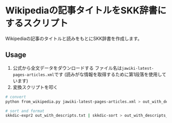 # Wikipediaの記事タイトルをSKK辞書にするスクリプト

Wikipediaの記事のタイトルと読みをもとにSKK辞書を作成します。

## Usage
1. 公式から全文データをダウンロードする
  ファイル名は`jawiki-latest-pages-articles.xml`です
  (読みがな情報を取得するために第1段落を使用しています)
2. 変換スクリプトを叩く

```sh
# convert
python from_wikipedia.py jawiki-latest-pages-articles.xml > out_with_descripts.txt

# sort and format
skkdic-expr2 out_with_descripts.txt | skkdic-sort > out_with_descripts_sorted.txt
```

